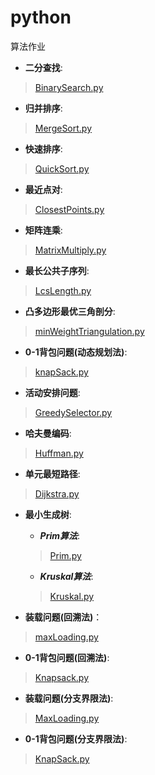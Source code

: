# python

算法作业

* **二分查找**:

>[BinarySearch.py](demo_1/BinarySearch/BinarySearch.py)

* **归并排序**:

 >[MergeSort.py](demo_1/MergeSort/MergeSort.py)

* **快速排序**:

 >[QuickSort.py](demo_1/QuickSort/QuickSort.py)

* **最近点对**:

 >[ClosestPoints.py](demo_1/ClosestPair/closestPoints.py)

* **矩阵连乘**:
 >[MatrixMultiply.py](demo_2/MatrixMultiply/MatrixMultiply.py)

* **最长公共子序列**:
 >[LcsLength.py](demo_2/LcsLength/LcsLength.py)

* **凸多边形最优三角剖分**:
 >[minWeightTriangulation.py](demo_2/minWeightTriangulation/minWeightTriangulation.py)

* **0-1背包问题(动态规划法)**:
 >[knapSack.py](demo_2/KnapSack/knapSack.py)

* **活动安排问题**:
 >[GreedySelector.py](demo_3/GreedySelector/GreedySelector.py)

* **哈夫曼编码**:
 >[Huffman.py](demo_3/Huffman/Huffman.py)

* **单元最短路径**:
 >[Dijkstra.py](demo_3/Dijkstra/Dijkstra.py)

* **最小生成树**:
   * ***Prim算法***:
   > [Prim.py](demo_3/MinTree/Prim/Prim.py)
   * ***Kruskal算法***:
   > [Kruskal.py](demo_3/MinTree/Kruskal/Kruskal.py)

* **装载问题(回溯法)**：
 >[maxLoading.py](demo_4/MaxLoading/maxLoading.py)

* **0-1背包问题(回溯法)**:
 >[Knapsack.py](demo_4/Knapsack/Knapsack.py)

* **装载问题(分支界限法)**:
 >[MaxLoading.py](demo_5/MaxLoading/maxLoading.py)

* **0-1背包问题(分支界限法)**:
 >[KnapSack.py](demo_5/KnapSack/KnapSack.py)